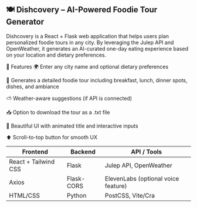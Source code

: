 ## 🍽️ Dishcovery – AI-Powered Foodie Tour Generator
Dishcovery is a React + Flask web application that helps users plan personalized foodie tours in any city. By leveraging the Julep API and OpenWeather, it generates an AI-curated one-day eating experience based on your location and dietary preferences.

🚀 Features
🌍 Enter any city name and optional dietary preferences

🤖 Generates a detailed foodie tour including breakfast, lunch, dinner spots, dishes, and ambiance

⛅ Weather-aware suggestions (if API is connected)

📥 Option to download the tour as a .txt file

🎨 Beautiful UI with animated title and interactive inputs

⬆️ Scroll-to-top button for smooth UX

| Frontend             | Backend    | API / Tools                         |
| -------------------- | ---------- | ----------------------------------- |
| React + Tailwind CSS | Flask      | Julep API, OpenWeather              |
| Axios                | Flask-CORS | ElevenLabs (optional voice feature) |
| HTML/CSS             | Python     | PostCSS, Vite/Cra                   |



